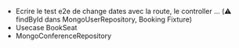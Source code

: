 - Ecrire le test e2e de change dates avec la route, le controller ... 
(⚠️ findById dans MongoUserRepository, Booking Fixture)
- Usecase BookSeat
- MongoConferenceRepository